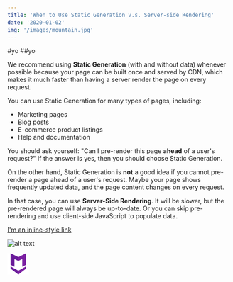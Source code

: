 ```yaml
---
title: 'When to Use Static Generation v.s. Server-side Rendering'
date: '2020-01-02'
img: '/images/mountain.jpg'
---
```

#yo
##yo

We recommend using **Static Generation** (with and without data) whenever possible because your page can be built once and served by CDN, which makes it much faster than having a server render the page on every request.

You can use Static Generation for many types of pages, including:

- Marketing pages
- Blog posts
- E-commerce product listings
- Help and documentation

You should ask yourself: "Can I pre-render this page **ahead** of a user's request?" If the answer is yes, then you should choose Static Generation.

On the other hand, Static Generation is **not** a good idea if you cannot pre-render a page ahead of a user's request. Maybe your page shows frequently updated data, and the page content changes on every request.

In that case, you can use **Server-Side Rendering**. It will be slower, but the pre-rendered page will always be up-to-date. Or you can skip pre-rendering and use client-side JavaScript to populate data.

[I'm an inline-style link](https://www.google.com)

![alt text](/images/mountain.jpg "Logo Title Text 1")

![alt text](https://github.com/adam-p/markdown-here/raw/master/src/common/images/icon48.png "Logo Title Text 1")


